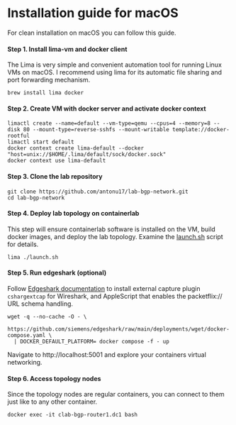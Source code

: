 # Installation guide for macOS

For clean installation on macOS you can follow this guide.

#### Step 1. Install lima-vm and docker client

The Lima is very simple and convenient automation tool for running Linux VMs on macOS. I recommend using lima for its automatic file sharing and port forwarding mechanism.

```
brew install lima docker
```

#### Step 2. Create VM with docker server and activate docker context

```
limactl create --name=default --vm-type=qemu --cpus=4 --memory=8 --disk 80 --mount-type=reverse-sshfs --mount-writable template://docker-rootful
limactl start default
docker context create lima-default --docker "host=unix://$HOME/.lima/default/sock/docker.sock"
docker context use lima-default
```

#### Step 3. Clone the lab repository

```
git clone https://github.com/antonu17/lab-bgp-network.git
cd lab-bgp-network
```

#### Step 4. Deploy lab topology on containerlab

This step will ensure containerlab software is installed on the VM, build docker images, and deploy the lab topology.
Examine the [launch.sh](./launch.sh) script for details.

```
lima ./launch.sh
```

#### Step 5. Run edgeshark (optional)

Follow [Edgeshark documentation](https://edgeshark.siemens.io/#/getting-started?id=optional-capture-plugin) to install external capture plugin `cshargextcap` for Wireshark, and AppleScript that enables the packetflix:// URL schema handling.

```
wget -q --no-cache -O - \
  https://github.com/siemens/edgeshark/raw/main/deployments/wget/docker-compose.yaml \
  | DOCKER_DEFAULT_PLATFORM= docker compose -f - up
```

Navigate to http://localhost:5001 and explore your containers virtual networking.

#### Step 6. Access topology nodes

Since the topology nodes are regular containers, you can connect to them just like to any other container.

```
docker exec -it clab-bgp-router1.dc1 bash
```
